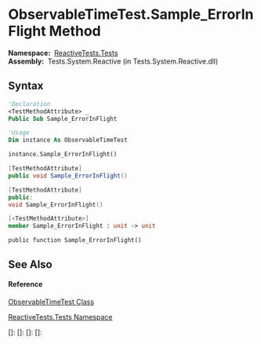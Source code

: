 # ObservableTimeTest.Sample\_ErrorInFlight Method

**Namespace:**  [ReactiveTests.Tests](ReactiveTests.Tests\ReactiveTests.Tests.md)  
**Assembly:**  Tests.System.Reactive (in Tests.System.Reactive.dll)

## Syntax

```vb
'Declaration
<TestMethodAttribute> _
Public Sub Sample_ErrorInFlight
```

```vb
'Usage
Dim instance As ObservableTimeTest

instance.Sample_ErrorInFlight()
```

```csharp
[TestMethodAttribute]
public void Sample_ErrorInFlight()
```

```c++
[TestMethodAttribute]
public:
void Sample_ErrorInFlight()
```

```fsharp
[<TestMethodAttribute>]
member Sample_ErrorInFlight : unit -> unit 
```

```jscript
public function Sample_ErrorInFlight()
```

## See Also

#### Reference

[ObservableTimeTest Class](ObservableTimeTest\ObservableTimeTest.md)

[ReactiveTests.Tests Namespace](ReactiveTests.Tests\ReactiveTests.Tests.md)

[]: 
[]: 
[]: 
[]: 